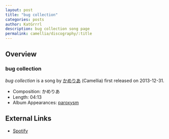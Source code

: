 ```yaml
---
layout: post
title: "bug collection"
categories: posts
author: KatGrrrl
description: bug collection song page
permalink: camellia/discography/:title
---
```


## Overview

### bug collection

*bug collection* is a song by [かめりあ](/camellia) (Camellia) first released on 2013-12-31.

* Composition: かめりあ
* Length: 04:13
* Album Appearances: [paroxysm](/camellia/albums/paroxysm)

## External Links

* [Spotify](https://open.spotify.com/track/4yD3Xju5J73vII819aTbJJ?si=fa8188aaa08e47ac)
